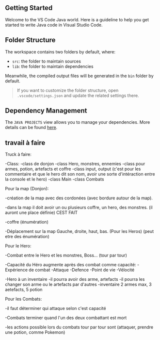 ## Getting Started

Welcome to the VS Code Java world. Here is a guideline to help you get started to write Java code in Visual Studio Code.

## Folder Structure

The workspace contains two folders by default, where:

- `src`: the folder to maintain sources
- `lib`: the folder to maintain dependencies

Meanwhile, the compiled output files will be generated in the `bin` folder by default.

> If you want to customize the folder structure, open `.vscode/settings.json` and update the related settings there.

## Dependency Management

The `JAVA PROJECTS` view allows you to manage your dependencies. More details can be found [here](https://github.com/microsoft/vscode-java-dependency#manage-dependencies).

## travail à faire

Truck à faire: 

-Class:
        -class de donjon
        -class Hero, monstres, ennemies
        -class pour armes, potion, artefacts et coffre
        -class input, output (c'est pour les commentaire et que le hero dit son nom, avoir une sorte d'intéraction entre la console et le hero)
        -class Main 
        -class Combats

Pour la map (Donjon):

-création de la map avec des cordonées (avec bordure autour de la map). 

-dans la map il doit avoir un ou plusieurs coffre, un hero, des monstres. (il auront une place définie) CEST FAIT 

-coffre (énumération)

-Déplacement sur la map Gauche, droite, haut, bas. (Pour les Heros) (peut etre des énumération)

Pour le Hero:

-Combat entre le Hero et les monstres, Boss... (tour par tour)

-Capacité du Héro augmente après des combat
comme capacité:
    -Expérience de combat
    -Attaque
    -Defence
    -Point de vie
    -Vélocité

-Hero à un inventaire
    -il pourra avoir des arme, artefacts 
    -il pourra les changer son arme ou le artefacts par d'autres
    -inventaire 2 armes max, 3 aetefacts, 5 potion

Pour les Combats:

-il faut déterminer qui attaque selon c'est capacité

-Combats terminer quand l'un des deux combattant est mort

-les actions possible lors du combats tour par tour sont (attaquer, prendre une potion, comme Pokemon)

